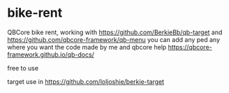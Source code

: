 # bike-rent

QBCore bike rent, working with https://github.com/BerkieBb/qb-target and https://github.com/qbcore-framework/qb-menu
you can add any ped any where you want the code made by me and qbcore help https://qbcore-framework.github.io/qb-docs/

free to use

target use in https://github.com/loljoshie/berkie-target
